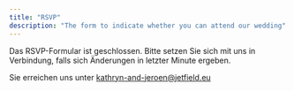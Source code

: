 ```yaml
---
title: "RSVP"
description: "The form to indicate whether you can attend our wedding"
---
```


Das RSVP-Formular ist geschlossen. Bitte setzen Sie sich mit uns in Verbindung, falls sich Änderungen in letzter Minute ergeben. 

Sie erreichen uns unter kathryn-and-jeroen@jetfield.eu

